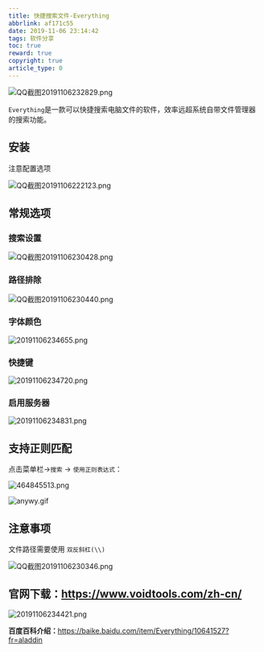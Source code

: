 ```yaml
---
title: 快捷搜索文件-Everything
abbrlink: af171c55
date: 2019-11-06 23:14:42
tags: 软件分享
toc: true
reward: true
copyright: true
article_type: 0
---
```


![QQ截图20191106232829.png](https://cdn.jsdelivr.net/gh/Anyway521/blogpic@main/image/imageQQ截图20191106232829.png)

`Everything`是一款可以快捷搜索电脑文件的软件，效率远超系统自带文件管理器的搜索功能。
<!-- more -->

## 安装
注意配置选项

![QQ截图20191106222123.png](https://cdn.jsdelivr.net/gh/Anyway521/blogpic@main/image/imageQQ截图20191106222123.png)

## 常规选项
### 搜索设置
![QQ截图20191106230428.png](https://cdn.jsdelivr.net/gh/Anyway521/blogpic@main/image/imageQQ截图20191106230428.png)
### 路径排除
![QQ截图20191106230440.png](https://cdn.jsdelivr.net/gh/Anyway521/blogpic@main/image/imageQQ截图20191106230440.png)
### 字体颜色
![20191106234655.png](https://cdn.jsdelivr.net/gh/Anyway521/blogpic@main/image/image20191106234655.png)
### 快捷键
![20191106234720.png](https://cdn.jsdelivr.net/gh/Anyway521/blogpic@main/image/image20191106234720.png)
### 启用服务器
![20191106234831.png](https://cdn.jsdelivr.net/gh/Anyway521/blogpic@main/image/image20191106234831.png)

## 支持正则匹配
点击菜单栏->`搜索` -> `使用正则表达式`：

![464845513.png](https://cdn.jsdelivr.net/gh/Anyway521/blogpic@main/image/image464845513.png)

![anywy.gif](https://cdn.jsdelivr.net/gh/Anyway521/blogpic@main/image/imageanywy.gif)

## 注意事项
文件路径需要使用 `双反斜杠(\\)`

![QQ截图20191106230346.png](https://cdn.jsdelivr.net/gh/Anyway521/blogpic@main/image/imageQQ截图20191106230346.png)

## 官网下载：<https://www.voidtools.com/zh-cn/>

![20191106234421.png](https://cdn.jsdelivr.net/gh/Anyway521/blogpic@main/image/image20191106234421.png)

**百度百科介绍：**<https://baike.baidu.com/item/Everything/10641527?fr=aladdin>